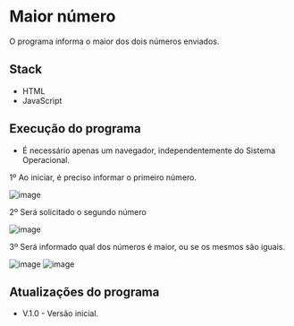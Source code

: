 # Maior número

O programa informa o maior dos dois números enviados.

## Stack

- HTML
- JavaScript

## Execução do programa

- É necessário apenas um navegador, independentemente do Sistema Operacional.

1º Ao iniciar, é preciso informar o primeiro número.

![image](https://user-images.githubusercontent.com/77879631/231179044-a9ccdfa3-7954-4370-8751-100f5baa975b.png)

2º Será solicitado o segundo número

![image](https://user-images.githubusercontent.com/77879631/231177688-a521fe4c-274b-4741-853c-6bbdc7e19d6f.png)

3º Será informado qual dos números é maior, ou se os mesmos são iguais.

![image](https://user-images.githubusercontent.com/77879631/231178230-1fc89692-74e0-479e-b7a8-a531ff27109e.png)
![image](https://user-images.githubusercontent.com/77879631/231178343-db740f53-f393-464e-b691-7d7e3291f930.png)

## Atualizações do programa

- V.1.0 - Versão inicial.
